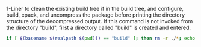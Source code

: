 
1-Liner to clean the existing build tree if in the build tree, and 
configure, build, cpack, and uncompress the package before printing the 
directory structure of the decompressed output. If this command is not invoked
from the directory "build", first a directory called "build" is created and entered.
```sh
if [ $(basename $(realpath $(pwd))) == "build" ]; then rm -r ./*; echo "in build tree"; elif  [ -f "$(realpath $(pwd))/.gitignore" ]; then mkdir build && cd build; fi; cmake ../ --log-level=debug && make && cpack && cd packages && find . -name "*\.tar\.gz" -exec tar -xf {} -C . \; && tree; cd ..
```
